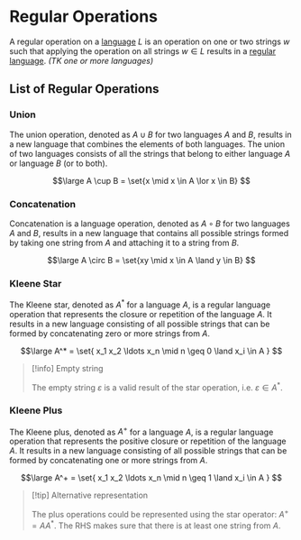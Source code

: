 # Regular Operations

A regular operation on a [language](Foundations%20of%20Computer%20Science/Languages/Languages.md) $L$ is an operation on one or two strings $w$ such that applying the operation on all strings $w \in L$ results in a [regular language](Foundations%20of%20Computer%20Science/Languages/Languages.md#Regular%20Languages). *(TK one or more languages)*

## List of Regular Operations

### Union

The union operation, denoted as $A \cup B$ for two languages $A$ and $B$, results in a new language that combines the elements of both languages. The union of two languages consists of all the strings that belong to either language $A$ or language $B$ (or to both).

$$\large
	A \cup B = \set{x \mid x \in A \lor x \in B}
$$

### Concatenation

Concatenation is a language operation, denoted as $A \circ B$ for two languages $A$ and $B$, results in a new language that contains all possible strings formed by taking one string from $A$ and attaching it to a string from $B$.

$$\large
	A \circ B = \set{xy \mid x \in A \land y \in B}
$$

### Kleene Star

The Kleene star, denoted as $A^*$ for a language $A$, is a regular language operation that represents the closure or repetition of the language $A$. It results in a new language consisting of all possible strings that can be formed by concatenating zero or more strings from $A$.

$$\large
	A^* = \set{
		x_1 x_2 \ldots x_n
		\mid
		n \geq 0 \land x_i \in A
	}
$$

> [!info] Empty string
> 
> The empty string $\varepsilon$ is a valid result of the star operation, i.e. $\varepsilon \in A^*$.

### Kleene Plus

The Kleene plus, denoted as $A^+$ for a language $A$, is a regular language operation that represents the positive closure or repetition of the language $A$. It results in a new language consisting of all possible strings that can be formed by concatenating one or more strings from $A$.

$$\large
	A^+ = \set{
		x_1 x_2 \ldots x_n
		\mid 
		n \geq 1 \land x_i \in A
	}
$$

> [!tip] Alternative representation
> 
> The plus operations could be represented using the star operator: $A^+ = AA^*$. The RHS makes sure that there is at least one string from $A$.
